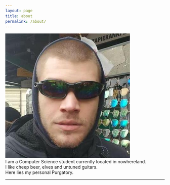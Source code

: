 ```yaml
---
layout: page
title: about
permalink: /about/
---
```


<img class="col one right" src="/img/prof_pic.jpg">

<br/>
I am a Computer Science student currently located in nowhereland.
<br/>
I like cheep beer, elves and untuned guitars.
<br/>
Here lies my personal Purgatory.
<br/>
<hr/>
<br/>
<span class="contacticon center">
	<a href="mailto:oxilgk@protonmail.com"><i class="fa fa-envelope-square"></i></a>
	<a href="https://github.com/oxilgk" target="https://github.com/oxilgk/"><i class="fa fa-github-square"></i></a>
</span>

<div class="col three caption">
</div>

